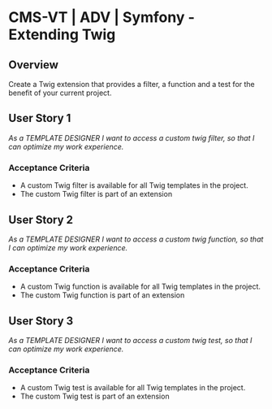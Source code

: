 # CMS-VT | ADV | Symfony - Extending Twig

## Overview
Create a Twig extension that provides a filter, a function and a test for the benefit of your current project.

## User Story 1
*As a TEMPLATE DESIGNER I want to access a custom twig filter, so that I can optimize my work experience.*

### Acceptance Criteria
- A custom Twig filter is available for all Twig templates in the project.
- The custom Twig filter is part of an extension

## User Story 2
*As a TEMPLATE DESIGNER I want to access a custom twig function, so that I can optimize my work experience.*

### Acceptance Criteria
- A custom Twig function is available for all Twig templates in the project.
- The custom Twig function is part of an extension

## User Story 3
*As a TEMPLATE DESIGNER I want to access a custom twig test, so that I can optimize my work experience.*

### Acceptance Criteria
- A custom Twig test is available for all Twig templates in the project.
- The custom Twig test is part of an extension
